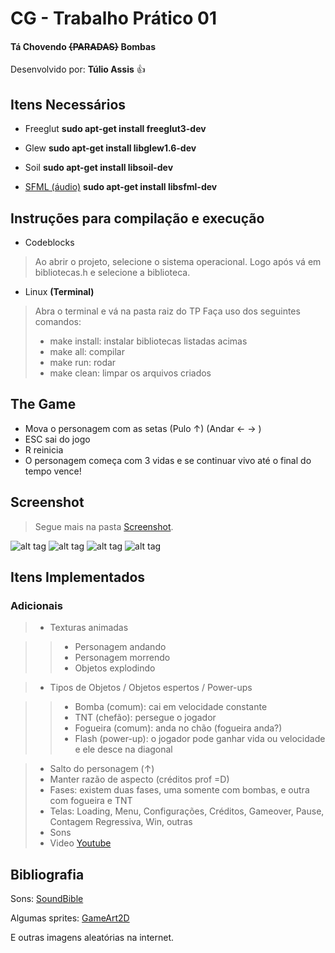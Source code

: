 # CG - Trabalho Prático 01
#### Tá Chovendo ~~{PARADAS}~~ Bombas

 Desenvolvido por: **Túlio Assis** :+1:
## Itens Necessários
 - Freeglut **sudo apt-get install freeglut3-dev**

 - Glew **sudo apt-get install libglew1.6-dev**

 - Soil **sudo apt-get install libsoil-dev**

 - [SFML (áudio)](http://www.sfml-dev.org/)  **sudo apt-get install libsfml-dev**


## Instruções para compilação e execução
 - Codeblocks
> Ao abrir o projeto, selecione o sistema operacional.
> Logo após vá em bibliotecas.h e selecione a biblioteca.

 - Linux **(Terminal)**
> Abra o terminal e vá na pasta raiz do TP
> Faça uso dos seguintes comandos:
> - make install: instalar bibliotecas listadas acimas
> - make all: compilar
> - make run: rodar
> - make clean: limpar os arquivos criados

## The Game
- Mova o personagem com as setas  (Pulo ↑) (Andar ← → )
- ESC sai do jogo
- R reinicia
- O personagem começa com 3 vidas e se continuar vivo até o final do tempo vence!

## Screenshot
> Segue mais na pasta [Screenshot](./Screenshot).

![alt tag](https://github.com/tuliooassis/CG-TaChovendoBombas/blob/master/Screenshot/1%20Tela%20inicial.png)
![alt tag](https://github.com/tuliooassis/CG-TaChovendoBombas/blob/master/Screenshot/3%20Selecionar%20Personagem.png)
![alt tag](https://github.com/tuliooassis/CG-TaChovendoBombas/blob/master/Screenshot/5%20Pulo.png)
![alt tag](https://github.com/tuliooassis/CG-TaChovendoBombas/blob/master/Screenshot/7%20Fase%202.png)

## Itens Implementados
### Adicionais
> - Texturas animadas

>> - Personagem andando
>> - Personagem morrendo
>> - Objetos explodindo

> - Tipos de Objetos / Objetos espertos / Power-ups

>> - Bomba (comum): cai em velocidade constante
>> - TNT (chefão): persegue o jogador
>> - Fogueira (comum): anda no chão (fogueira anda?)
>> - Flash (power-up): o jogador pode ganhar vida ou velocidade e ele desce na diagonal

> - Salto do personagem (↑)
> - Manter razão de aspecto (créditos prof =D)
> - Fases: existem duas fases, uma somente com bombas, e outra com fogueira e TNT
> - Telas: Loading, Menu, Configurações, Créditos, Gameover, Pause, Contagem Regressiva, Win, outras
> - Sons 
> - Video [Youtube](https://youtu.be/xFSBuIq7ptQ)

## Bibliografia
Sons: [SoundBible](http://soundbible.com/tags-game.html)

Algumas sprites: [GameArt2D](http://www.gameart2d.com)

E outras imagens aleatórias na internet.
